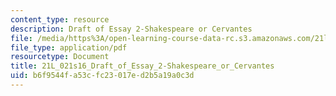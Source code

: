```yaml
---
content_type: resource
description: Draft of Essay 2-Shakespeare or Cervantes
file: /media/https%3A/open-learning-course-data-rc.s3.amazonaws.com/21l-021-comedy-spring-2016/b6f9544fa53cfc23017ed2b5a19a0c3d_21L_021s16_Draft_of_Essay_2-Shakespeare_or_Cervantes.pdf
file_type: application/pdf
resourcetype: Document
title: 21L_021s16_Draft_of_Essay_2-Shakespeare_or_Cervantes
uid: b6f9544f-a53c-fc23-017e-d2b5a19a0c3d
---
```

